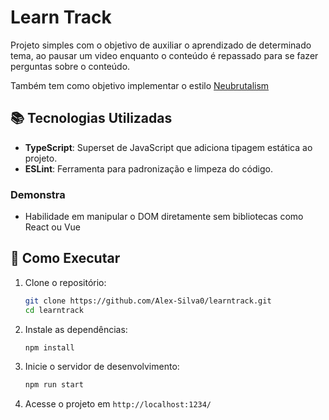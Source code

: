 # Learn Track

Projeto simples com o objetivo de auxiliar o aprendizado de determinado tema, ao pausar um video enquanto o conteúdo é repassado para se fazer perguntas sobre o conteúdo.

Também tem como objetivo implementar o estilo [Neubrutalism](https://bejamas.com/blog/neubrutalism-web-design-trend)

## 📚 Tecnologias Utilizadas

- **TypeScript**: Superset de JavaScript que adiciona tipagem estática ao projeto.
- **ESLint**: Ferramenta para padronização e limpeza do código.

### Demonstra

- Habilidade em manipular o DOM diretamente sem bibliotecas como React ou Vue

## 🚀 Como Executar

1. Clone o repositório:
   ```bash
   git clone https://github.com/Alex-Silva0/learntrack.git
   cd learntrack
   ```

2. Instale as dependências:
   ```bash
   npm install
   ```

3. Inicie o servidor de desenvolvimento:
   ```bash
   npm run start
   ```

4. Acesse o projeto em `http://localhost:1234/`

